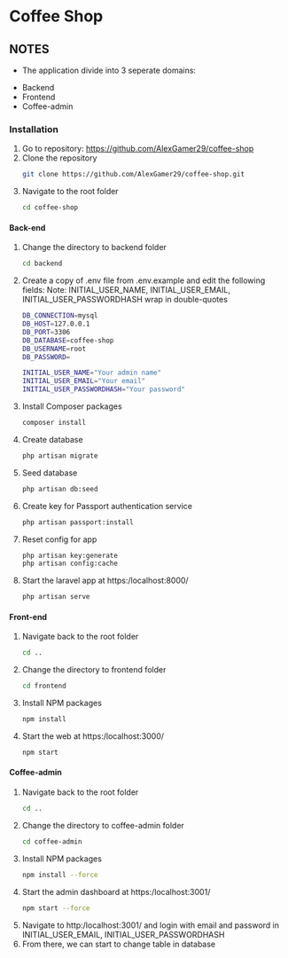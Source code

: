 # Coffee Shop
## NOTES
- The application divide into 3 seperate domains:
* Backend
* Frontend
* Coffee-admin

### Installation
1. Go to repository: https://github.com/AlexGamer29/coffee-shop
2. Clone the repository
   ```sh
   git clone https://github.com/AlexGamer29/coffee-shop.git
   ```
3. Navigate to the root folder
   ```sh
   cd coffee-shop
   ```
#### Back-end
1. Change the directory to backend folder
   ```sh
   cd backend
   ```
2. Create a copy of .env file from .env.example and edit the following fields:
Note: INITIAL_USER_NAME, INITIAL_USER_EMAIL, INITIAL_USER_PASSWORDHASH wrap in double-quotes
   ```sh
   DB_CONNECTION=mysql
   DB_HOST=127.0.0.1
   DB_PORT=3306
   DB_DATABASE=coffee-shop
   DB_USERNAME=root
   DB_PASSWORD=
   
   INITIAL_USER_NAME="Your admin name"
   INITIAL_USER_EMAIL="Your email"
   INITIAL_USER_PASSWORDHASH="Your password"
   ``` 
3. Install Composer packages
   ```sh
   composer install
   ```
4. Create database
   ```sh
   php artisan migrate
   ```
5. Seed database
   ```sh
   php artisan db:seed
   ```
6. Create key for Passport authentication service 
   ```sh
   php artisan passport:install
   ```
7. Reset config for app
   ```sh
   php artisan key:generate
   php artisan config:cache
   ```
8. Start the laravel app at https:/localhost:8000/
   ```sh
   php artisan serve
   ```
   
#### Front-end
1. Navigate back to the root folder
   ```sh
   cd ..
   ```
2. Change the directory to frontend folder
   ```sh
   cd frontend
   ```
3. Install NPM packages
   ```sh
   npm install
   ```
4. Start the web at https:/localhost:3000/
   ```sh
   npm start
   ```

#### Coffee-admin
1. Navigate back to the root folder
   ```sh
   cd ..
   ```
2. Change the directory to coffee-admin folder
   ```sh
   cd coffee-admin
   ```
3. Install NPM packages
   ```sh
   npm install --force
   ```
4. Start the admin dashboard at https:/localhost:3001/
   ```sh
   npm start --force
   ```
5. Navigate to http:/localhost:3001/ and login with email and password in INITIAL_USER_EMAIL, INITIAL_USER_PASSWORDHASH
6. From there, we can start to change table in database
